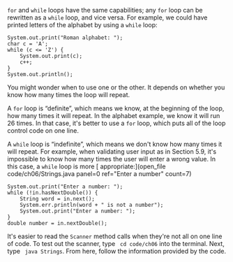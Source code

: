 `for` and `while` loops have the same capabilities; any `for` loop can be rewritten as a `while` loop, and vice versa. For example, we could have printed letters of the alphabet by using a `while` loop:

```code
System.out.print("Roman alphabet: ");
char c = 'A';
while (c <= 'Z') {
    System.out.print(c);
    c++;
}
System.out.println();
```

You might wonder when to use one or the other.  It depends on whether you know how many times the loop will repeat.

A `for` loop is “definite”, which means we know, at the beginning of the loop, how many times it will repeat. In the alphabet example, we know it will run 26 times. In that case, it's better to use a `for` loop, which puts all of the loop control code on one line.

A `while` loop is “indefinite”, which means we don't know how many times it will repeat. For example, when validating user input as in Section 5.9, it's impossible to know how many times the user will enter a wrong value. In this case, a ```while``` loop is more [ appropriate:](open_file code/ch06/Strings.java panel=0 ref="Enter a number" count=7)


```code
System.out.print("Enter a number: ");
while (!in.hasNextDouble()) {
    String word = in.next();
    System.err.println(word + " is not a number");
    System.out.print("Enter a number: ");
}
double number = in.nextDouble();
```

It's easier to read the `Scanner` method calls when they're not all on one line of code. To test out the scanner, type ``` cd code/ch06``` into the terminal. Next, type ``` java Strings```. From here, follow the information provided by the code.
